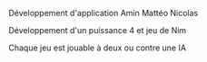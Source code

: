 Développement d'application Amin Mattéo Nicolas

Développement d'un puissance 4 et jeu de Nim

Chaque jeu est jouable à deux ou contre une IA
